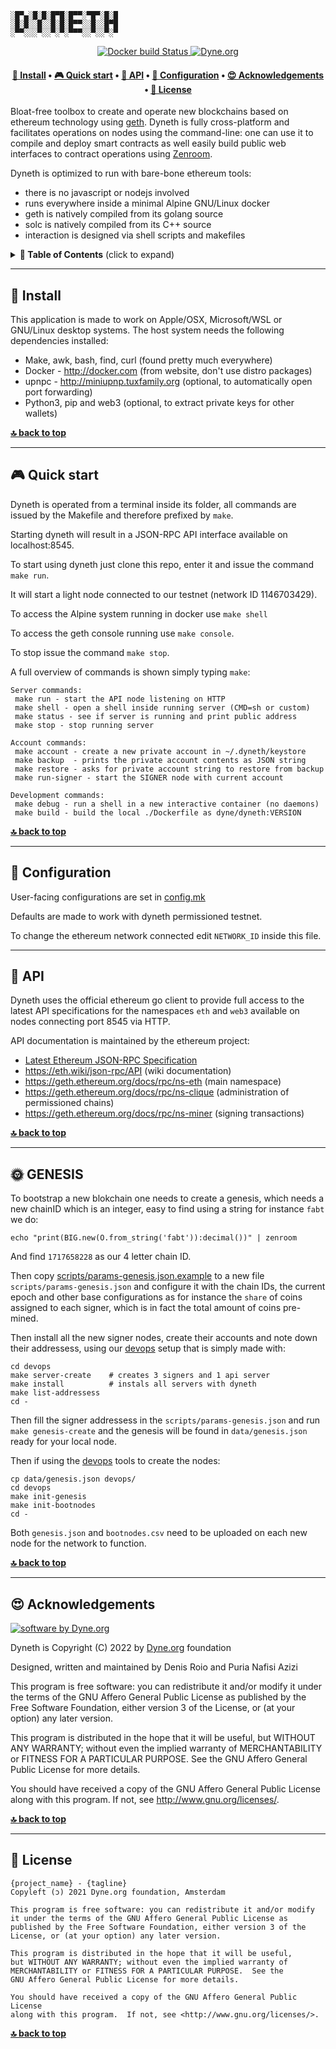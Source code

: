 ```
░█▀▄░█░█░█▀█░█▀▀░▀█▀░█░█
░█░█░░█░░█░█░█▀▀░░█░░█▀█
░▀▀░░░▀░░▀░▀░▀▀▀░░▀░░▀░▀
```

<p align="center">
  <a href="https://hub.docker.com/r/dyne/dyneth/">
    <img src="https://github.com/dyne/dyneth/actions/workflows/publish-x86.yml/badge.svg" alt="Docker build Status" />
  </a>
  <a href="https://dyne.org">
    <img src="https://img.shields.io/badge/%3C%2F%3E%20with%20%E2%9D%A4%20by-Dyne.org-blue.svg" alt="Dyne.org" />
  </a>
</p>

<a href="https://dyne.org">
</a>

<h4 align="center">
  <a href="#-install">💾 Install</a>
  <span> • </span>
  <a href="#-quick-start">🎮 Quick start</a>
  <span> • </span>
  <a href="#-api">🐝 API</a>
  <span> • </span>
  <a href="#-configuration">🔧 Configuration</a>
  <span> • </span>
  <a href="#-acknowledgements">😍 Acknowledgements</a>
  <span> • </span>
  <a href="#-license">💼 License</a>
</h4>

Bloat-free toolbox to create and operate new blockchains based on ethereum technology using [geth](https://geth.ethereum.org/). Dyneth is fully cross-platform and facilitates operations on nodes using the command-line: one can use it to compile and deploy smart contracts as well easily build public web interfaces to contract operations using [Zenroom](https://zenroom.org).

Dyneth is optimized to run with bare-bone ethereum tools:
- there is no javascript or nodejs involved
- runs everywhere inside a minimal Alpine GNU/Linux docker
- geth is natively compiled from its golang source
- solc is natively compiled from its C++ source
- interaction is designed via shell scripts and makefiles

<details id="toc">
 <summary><strong>🚩 Table of Contents</strong> (click to expand)</summary>

* [Install](#-install)
* [Quick start](#-quick-start)
* [Docker](#-docker)
* [API](#-api)
* [Configuration](#-configuration)
* [Acknowledgements](#-acknowledgements)
* [License](#-license)
</details>

***
## 💾 Install

This application is made to work on Apple/OSX, Microsoft/WSL or
GNU/Linux desktop systems. The host system needs the following
dependencies installed:

- Make, awk, bash, find, curl (found pretty much everywhere)
- Docker - http://docker.com (from website, don't use distro packages)
- upnpc - http://miniupnp.tuxfamily.org (optional, to automatically open port forwarding)
- Python3, pip and web3 (optional, to extract private keys for other wallets)

**[🔝 back to top](#toc)**

***
## 🎮 Quick start

Dyneth is operated from a terminal inside its folder, all commands are
issued by the Makefile and therefore prefixed by `make`.

Starting dyneth will result in a JSON-RPC API interface available on localhost:8545.

To start using dyneth just clone this repo, enter it and issue the command `make run`.

It will start a light node connected to our testnet (network ID 1146703429).

To access the Alpine system running in docker use `make shell`

To access the geth console running use `make console`.

To stop issue the command `make stop`.

A full overview of commands is shown simply typing `make`:

```
Server commands:
 make run - start the API node listening on HTTP
 make shell - open a shell inside running server (CMD=sh or custom)
 make status - see if server is running and print public address
 make stop - stop running server

Account commands:
 make account - create a new private account in ~/.dyneth/keystore
 make backup  - prints the private account contents as JSON string
 make restore - asks for private account string to restore from backup
 make run-signer - start the SIGNER node with current account

Development commands:
 make debug - run a shell in a new interactive container (no daemons)
 make build - build the local ./Dockerfile as dyne/dyneth:VERSION
```
**[🔝 back to top](#toc)**


***
## 🔧 Configuration

User-facing configurations are set in [config.mk](config.mk)

Defaults are made to work with dyneth permissioned testnet.

To change the ethereum network connected edit `NETWORK_ID` inside this file.

***
## 🐝 API

Dyneth uses the official ethereum go client to provide full access to
the latest API specifications for the namespaces `eth` and `web3`
available on nodes connecting port 8545 via HTTP.

API documentation is maintained by the ethereum project:
- [Latest Ethereum JSON-RPC Specification](https://playground.open-rpc.org/?schemaUrl=https://raw.githubusercontent.com/ethereum/eth1.0-apis/assembled-spec/openrpc.json&uiSchema%5BappBar%5D%5Bui:splitView%5D=false&uiSchema%5BappBar%5D%5Bui:input%5D=false&uiSchema%5BappBar%5D%5Bui:examplesDropdown%5D=false)
- https://eth.wiki/json-rpc/API (wiki documentation)
- https://geth.ethereum.org/docs/rpc/ns-eth (main namespace)
- https://geth.ethereum.org/docs/rpc/ns-clique (administration of permissioned chains)
- https://geth.ethereum.org/docs/rpc/ns-miner (signing transactions)

**[🔝 back to top](#toc)**


***
## 🌞 GENESIS

To bootstrap a new blokchain one needs to create a genesis, which
needs a new chainID which is an integer, easy to find using a string
for instance `fabt` we do:
```
echo "print(BIG.new(O.from_string('fabt')):decimal())" | zenroom
```
And find `1717658228` as our 4 letter chain ID.

Then copy
[scripts/params-genesis.json.example](scripts/params-genesis.json.example)
to a new file `scripts/params-genesis.json` and configure it with the
chain IDs, the current epoch and other base configurations as for
instance the `share` of coins assigned to each signer, which is in
fact the total amount of coins pre-mined.

Then install all the new signer nodes, create their accounts and note
down their addressess, using our [devops](devops) setup that is simply
made with:

```
cd devops
make server-create    # creates 3 signers and 1 api server
make install          # instals all servers with dyneth
make list-addressess
cd -
```

Then fill the signer addressess in the `scripts/params-genesis.json`
and run `make genesis-create` and the genesis will be found in
`data/genesis.json` ready for your local node.

Then if using the [devops](devops) tools to create the nodes:

```
cp data/genesis.json devops/
cd devops
make init-genesis
make init-bootnodes
cd -
```

Both `genesis.json` and `bootnodes.csv` need to be uploaded on
each new node for the network to function.

**[🔝 back to top](#toc)**


***
## 😍 Acknowledgements

[![software by Dyne.org](https://files.dyne.org/software_by_dyne.png)](http://www.dyne.org)

Dyneth is Copyright (C) 2022 by [Dyne.org](https://www.dyne.org) foundation

Designed, written and maintained by Denis Roio and Puria Nafisi Azizi

This program is free software: you can redistribute it and/or modify
it under the terms of the GNU Affero General Public License as
published by the Free Software Foundation, either version 3 of the
License, or (at your option) any later version.
    
This program is distributed in the hope that it will be useful, but
WITHOUT ANY WARRANTY; without even the implied warranty of
MERCHANTABILITY or FITNESS FOR A PARTICULAR PURPOSE.  See the GNU
Affero General Public License for more details.
    
You should have received a copy of the GNU Affero General Public
License along with this program.  If not, see
<http://www.gnu.org/licenses/>.

**[🔝 back to top](#toc)**


***
## 💼 License
    {project_name} - {tagline}
    Copyleft (ɔ) 2021 Dyne.org foundation, Amsterdam

    This program is free software: you can redistribute it and/or modify
    it under the terms of the GNU Affero General Public License as
    published by the Free Software Foundation, either version 3 of the
    License, or (at your option) any later version.

    This program is distributed in the hope that it will be useful,
    but WITHOUT ANY WARRANTY; without even the implied warranty of
    MERCHANTABILITY or FITNESS FOR A PARTICULAR PURPOSE.  See the
    GNU Affero General Public License for more details.

    You should have received a copy of the GNU Affero General Public License
    along with this program.  If not, see <http://www.gnu.org/licenses/>.

**[🔝 back to top](#toc)**

